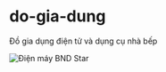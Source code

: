 # do-gia-dung
Đồ gia dụng điện tử và dụng cụ nhà bếp

<img src="https://dienmaybnd.com/wp-content/uploads/2024/02/logo-bnd-star-01.png" title="Điện máy BND Star" alt="Điện máy BND Star" />
